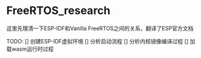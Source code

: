 # FreeRTOS_research

这里先理清一下ESP-IDF和Vanilla FreeRTOS之间的关系，翻译了ESP官方文档

TODO:
[] 创建ESP-IDF虚拟环境
[] 分析启动流程
[] 分析内核镜像编译过程
[] 加载wasm运行时过程
